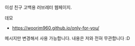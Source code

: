 이성 친구 고백용 러브레터 웹페이지.

데모

- https://woorim960.github.io/only-for-you/

메시지만 변경해서 사용 가능합니다.
내용은 저와 전혀 무관합니다 :D

